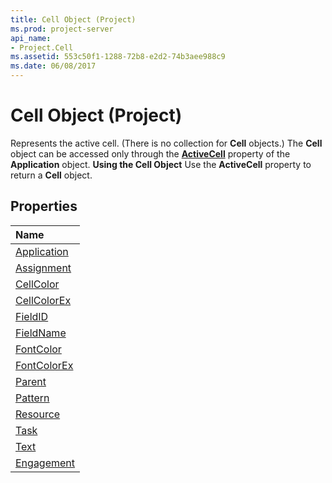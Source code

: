 ```yaml
---
title: Cell Object (Project)
ms.prod: project-server
api_name:
- Project.Cell
ms.assetid: 553c50f1-1288-72b8-e2d2-74b3aee988c9
ms.date: 06/08/2017
---
```



# Cell Object (Project)



Represents the active cell. (There is no collection for **Cell** objects.) The **Cell** object can be accessed only through the **[ActiveCell](http://msdn.microsoft.com/library/880931d8-fc23-7938-e4fe-bd800eeae318%28Office.15%29.aspx)** property of the **Application** object.
 **Using the Cell Object**
Use the **ActiveCell** property to return a **Cell** object.

## Properties



|**Name**|
|:-----|
|[Application](http://msdn.microsoft.com/library/c6d238cf-390c-c2b4-dc62-75e597d3f2b8%28Office.15%29.aspx)|
|[Assignment](http://msdn.microsoft.com/library/ac17eff9-d697-dbfa-7968-d61a474690ba%28Office.15%29.aspx)|
|[CellColor](http://msdn.microsoft.com/library/30d67933-a9ce-9e57-f7ac-c4af2f485959%28Office.15%29.aspx)|
|[CellColorEx](http://msdn.microsoft.com/library/a4ab73b9-0428-3564-6652-51baee12939e%28Office.15%29.aspx)|
|[FieldID](http://msdn.microsoft.com/library/fe7d7a7a-ebc8-4423-31de-48977cc248e1%28Office.15%29.aspx)|
|[FieldName](http://msdn.microsoft.com/library/adcfbe4c-4925-56ad-83bb-c3c16601cc4a%28Office.15%29.aspx)|
|[FontColor](http://msdn.microsoft.com/library/02c03268-f945-1a27-28fd-025a7dcd6d48%28Office.15%29.aspx)|
|[FontColorEx](http://msdn.microsoft.com/library/3b9761b3-f1e8-9547-7f2f-8065f6646edc%28Office.15%29.aspx)|
|[Parent](http://msdn.microsoft.com/library/8e2f9a5d-b914-f9e1-b922-ade8fb7ade01%28Office.15%29.aspx)|
|[Pattern](http://msdn.microsoft.com/library/d1aaabe7-c970-8738-caa4-b222db88fdd0%28Office.15%29.aspx)|
|[Resource](http://msdn.microsoft.com/library/17514412-363a-dd2d-f0b5-97b8fb5d41cc%28Office.15%29.aspx)|
|[Task](http://msdn.microsoft.com/library/ba23b56f-e817-1ea3-bed6-b83342c2bded%28Office.15%29.aspx)|
|[Text](http://msdn.microsoft.com/library/015a9f11-6a4e-5c02-cbeb-e9fd398b2f3c%28Office.15%29.aspx)|
|[Engagement](http://msdn.microsoft.com/library/14cbaf04-f1dc-dfe8-e40f-5d92446ee491%28Office.15%29.aspx)|

